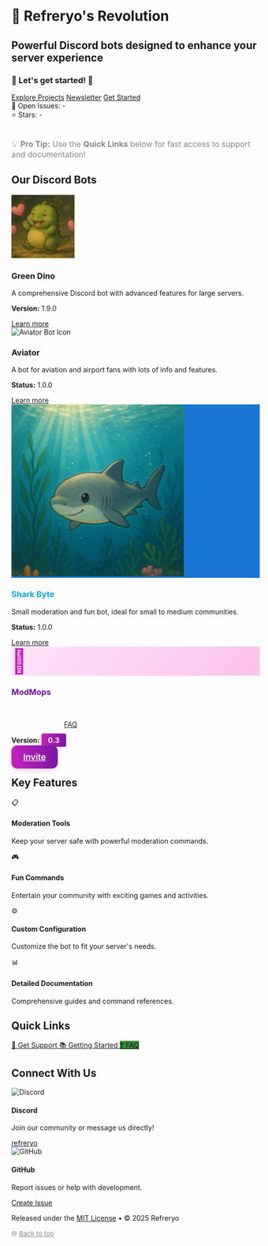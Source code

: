 # <span class="dino-emoji">🦖</span> Refreryo's Revolution

<div class="intro-section">
  <h2 class="intro-title">Powerful Discord bots designed to enhance your server experience</h2>
  <h3 class="title">🦕 Let's get started! 🦖</h3>
  <div class="intro-actions">
    <a href="projects/" class="action-button primary-action" aria-label="Explore Projects">Explore Projects</a>
    <a href="changelogs/greendino-changelog/" class="action-button primary-action" aria-label="Newsletter">Newsletter</a>
    <a href="docs/getting-started/" class="action-button primary-action" aria-label="Get Started">Get Started</a>
  </div>

  <div class="github-stats" aria-label="GitHub Statistics">
    <div class="stats-badge" title="Open Issues">
      <span class="stats-icon">🐛</span>
      <span class="stats-label">Open Issues:</span>
      <span class="stats-count">-</span>
    </div>
    <div class="stats-badge" title="Stars">
      <span class="stats-icon">⭐</span>
      <span class="stats-label">Stars:</span>
      <span class="stats-count">-</span>
    </div>
  </div>
  <div class="intro-tip" style="margin-top:2rem; color:#888; font-size:1rem;">
    <span style="font-size:1.2em;">💡</span> <strong>Pro Tip:</strong> Use the <b>Quick Links</b> below for fast access to support and documentation!
  </div>
  </div>

## Our Discord Bots

  <div class="bots-showcase">
  <!-- Green Dino Card -->
    <div class="bot-card greendino" tabindex="0" aria-label="Green Dino Bot">
      <div class="bot-icon">
        <img src="assets/images/greendino.png" alt="Green Dino Bot Icon" class="bot-image">
      </div>
      <div class="bot-content">
        <h3>Green Dino</h3>
        <p>A comprehensive Discord bot with advanced features for large servers.</p>
        <p><strong>Version:</strong> <span class="badge stable">1.9.0</span></p>
        <a href="projects/greendino/" class="bot-button" aria-label="Learn more about Green Dino">Learn more</a>
      </div>
        </div>
        <!-- Aviator Card -->
        <div class="bot-card aviator" tabindex="0" aria-label="Aviator Bot">
      <div class="bot-icon">
        <img src="assets/images/Aviator.png" alt="Aviator Bot Icon" class="bot-image">
      </div>
      <div class="bot-content">
        <h3>Aviator</h3>
        <p>A bot for aviation and airport fans with lots of info and features.</p>
        <p><strong>Status:</strong> <span class="badge early-alpha">1.0.0</span></p>
        <a href="projects/aviator/" class="bot-button" aria-label="Learn more about Aviator">Learn more</a>
      </div>
        </div>
        <!-- Shark Byte Card -->  
        <div class="bot-card sharkbyte" tabindex="0" aria-label="Shark Byte Bot">
      <div class="bot-icon" style="background-color:#1976d2;">
        <img src="assets/images/sharkbyte.png" alt="Shark Byte Bot Icon" class="bot-image">
      </div>
      <div class="bot-content">
        <h3 style="color:#03a9f4;">Shark Byte</h3>
        <p>Small moderation and fun bot, ideal for small to medium communities.</p>
        <p><strong>Status:</strong> <span class="badge stable">1.0.0</span></p>
        <a href="projects/sharkbyte/" class="bot-button" aria-label="Learn more about Shark Byte">Learn more</a>
      </div>
        </div>
        <!-- ModMops Card -->
        <div class="bot-card modmops" tabindex="0" aria-label="ModMops Bot">
      <div class="bot-icon modmops-icon">
        <span class="modmops-emoji" style="font-size:3rem;">🐶</span>
      </div>
      <div class="bot-content">
        <h3>ModMops</h3>
        <p style="color:#fff;opacity:0.95;">Moderation &amp; Utility Bot</p>
        <p style="color:#fff;opacity:0.95;">Please read the <a href="/refreryo-revolution.github.io/docs/faq/">FAQ</a> for this Bot.</p>
        <p><strong>Version:</strong> <span class="badge modmops-version">0.3</span></p>
        <a href="https://discord.com/oauth2/authorize?client_id=1383578297765462136" class="bot-button modmops-btn" aria-label="Invite ModMops">Invite</a>
      </div>
        </div>
        <style>
      .bot-card.modmops .bot-icon {
        background: linear-gradient(135deg, #ffe4fa 0%, #fbc2eb 100%);
        color: rgb(197,34,189);
      }
      .bot-card.modmops h3 {
        color: rgb(107,22,163);
      }
      .bot-card.modmops .bot-button.modmops-btn {
        background: linear-gradient(90deg, rgb(197,34,189), rgb(123,22,163));
        color: white !important;
        border-radius: 12px;
        font-size: 1.08rem;
        font-weight: 600;
        box-shadow: 0 3px 12px rgba(145,34,197,0.2);
        margin-top: 1rem;
        padding: 0.8rem 1.5rem;
        border: none;
        transition: all 0.3s;
      }
      .bot-card.modmops .bot-button.modmops-btn:hover {
        opacity: 0.92;
        transform: translateY(-3px);
        box-shadow: 0 8px 24px rgba(145,34,197,0.25);
      }
      .bot-card.modmops .badge.modmops-version {
        background: linear-gradient(90deg, rgb(197,34,189), rgb(123,22,163));
        color: #fff;
        border-radius: 4px;
        font-weight: 600;
        font-size: 0.95rem;
        padding: 0.25rem 0.8rem;
        box-shadow: 0 2px 8px rgba(145,34,197,0.10);
      }
        </style>
  </div>

## Key Features

  <div class="features-grid-2x2">
    <div class="feature-box" tabindex="0">
      <div class="feature-icon">📋</div>
      <h4>Moderation Tools</h4>
      <p>Keep your server safe with powerful moderation commands.</p>
    </div>    
    <div class="feature-box" tabindex="0">
      <div class="feature-icon">🎮</div>
      <h4>Fun Commands</h4>
      <p>Entertain your community with exciting games and activities.</p>
    </div>    
    <div class="feature-box" tabindex="0">
      <div class="feature-icon">⚙️</div>
      <h4>Custom Configuration</h4>
      <p>Customize the bot to fit your server's needs.</p>
    </div>    
    <div class="feature-box" tabindex="0">
      <div class="feature-icon">📊</div>
      <h4>Detailed Documentation</h4>
      <p>Comprehensive guides and command references.</p>
    </div>
  </div>

## Quick Links

  <div class="quick-links" aria-label="Quick Links">
    <a href="support/" class="quick-link-button support" aria-label="Get Support">
      <span>🛟</span> Get Support
    </a>
    <a href="docs/getting-started/" class="quick-link-button docs" aria-label="Documentation">
      <span>📚</span> Getting Started
    </a>
    <a href="docs/faq/" class="quick-link-button" style="background-color:#388e3c;" aria-label="FAQ">
      <span>❓</span> FAQ
    </a>
  </div>

## Connect With Us

  <div class="contact-section">
    <div class="contact-card discord" tabindex="0" aria-label="Discord Contact">
      <div class="contact-icon">
        <img src="assets/images/discord.png" alt="Discord" class="contact-image">
      </div>
      <div class="contact-info">
        <h4>Discord</h4>
        <p>Join our community or message us directly!</p>
        <a href="https://discord.gg/JA8VnRttNU" class="contact-link" aria-label="Join Discord">refreryo</a>
      </div>
    </div>
    <div class="contact-card github" tabindex="0" aria-label="GitHub Contact">
      <div class="contact-icon">
        <img src="assets/images/github.png" alt="GitHub" class="contact-image">
      </div>
      <div class="contact-info">
        <h4>GitHub</h4>
        <p>Report issues or help with development.</p>
        <a href="https://github.com/Refreryo/refreryo-revolution/issues" class="contact-link" aria-label="Create GitHub Issue">Create Issue</a>
      </div>
    </div>
  </div>

  <div class="footer-note">
    <p>Released under the <a href="license/">MIT License</a> • © 2025 Refreryo</p>
    <p style="margin-top:0.5rem; font-size:0.95em; color:#888;">
      <span style="font-size:1.1em;">🌐</span> <a href="#top" style="color:var(--primary-color);text-decoration:underline;">Back to top</a>
    </p>
  </div>
